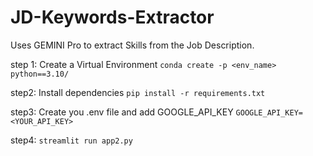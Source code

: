 # JD-Keywords-Extractor
Uses GEMINI Pro to extract Skills from the Job Description.

step 1: Create a Virtual Environment
`conda create -p <env_name> python==3.10/`

step2: Install dependencies
`pip install -r requirements.txt`

step3: Create you .env file and add GOOGLE_API_KEY
`GOOGLE_API_KEY=<YOUR_API_KEY>`

step4: `streamlit run app2.py`